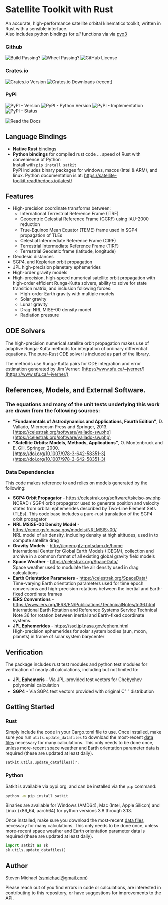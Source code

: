 # Satellite Toolkit with Rust

An accurate, high-performance satellite orbital kinematics toolkit, written in Rust with a sensible interface.
<br/>
Also includes python bindings for *all* functions via via [pyo3](https://pyo3.rs/)

### Github

![Build Passing?](https://github.com/ssmichael1/satkit/actions/workflows/build.yml/badge.svg)
![Wheel Passing?](https://github.com/ssmichael1/satkit/actions/workflows/wheels.yml/badge.svg)
![GitHub License](https://img.shields.io/github/license/ssmichael1/satkit)

### Crates.io

![Crates.io Version](https://img.shields.io/crates/v/satkit)
![Crates.io Downloads (recent)](https://img.shields.io/crates/dr/satkit)

### PyPi

![PyPI - Version](https://img.shields.io/pypi/v/satkit)
![PyPI - Python Version](https://img.shields.io/pypi/pyversions/satkit)
![PyPI - Implementation](https://img.shields.io/pypi/implementation/satkit)
![PyPI - Status](https://img.shields.io/pypi/status/satkit)


![Read the Docs](https://img.shields.io/readthedocs/satellite-toolkit)

## Language Bindings

- **Native Rust** bindings
- **Python bindings** for compiled rust code ... speed of Rust with convenience of Python<br/>
  Install with `pip install satkit`<br/>
  PyPi includes binary packages for windows, macos (Intel & ARM), and linux.  Python documentation is at: <https://satellite-toolkit.readthedocs.io/latest/>

## Features

- High-precision coordinate transforms between:
  - International Terrestrial Reference Frame (ITRF)
  - Geocentric Celestial Reference Frame (GCRF) using IAU-2000 reduction
  - True-Equinox Mean Equator (TEME) frame used in SGP4 propagation of TLEs
  - Celestial Intermediate Reference Frame (CIRF)
  - Terrestrial Intermediate Reference Frame (TIRF)
  - Terrestrial Geodetic frame (latitude, longitude)
- Geodesic distances
- SGP4, and Keplerian orbit propagation
- JPL high-precision planetary ephemerides
- High-order gravity models
- High-precision, high-speed numerical satellite orbit propagation with high-order efficient Runga-Kutta solvers, ability to solve for state transition matrix, and inclusion following forces:
  - High-order Earth gravity with multiple models
  - Solar gravity
  - Lunar gravity
  - Drag: NRL MISE-00 density model
  - Radiation pressure

## ODE Solvers

The high-precision numerical satellite orbit propagation makes use of adaptive Runga-Kutta methods for integration of ordinary differential equations. The pure-Rust ODE solver is included as part of the library.

The methods use Runga-Kutta pairs for ODE integration and error estimation generated by Jim Verner: [https://www.sfu.ca/~jverner/](https://www.sfu.ca/~jverner/)

## References, Models, and External Software.

### The equations and many of the unit tests underlying this work are drawn from the following sources:

- **"Fundamentals of Astrodynamics and Applications, Fourth Edition"**, D. Vallado, Microcosm Press and Springer, 2013.<br>
  [https://celestrak.org/software/vallado-sw.php](https://celestrak.org/software/vallado-sw.php)
- **"Satellite Orbits: Models, Methods, Applications"**, O. Montenbruck and E. Gill, Springer, 2000.<br>
  [https://doi.org/10.1007/978-3-642-58351-3](https://doi.org/10.1007/978-3-642-58351-3)

### Data Dependencies

This code makes reference to and relies on models generated by the following:

- **SGP4 Orbit Propagator** - https://celestrak.org/software/tskelso-sw.php<br/>
  NORAD / SGP4 orbit propagator used to generate position and velocity states from orbital ephemerides described by Two-Line Element Sets (TLEs). This code base includes a pure-rust translation of the SGP4 orbit propagator
- **NRL MSISE-00 Density Model** - https://ccmc.gsfc.nasa.gov/models/NRLMSIS~00/<br/>
  NRL model of air density, including density at high altitudes, used in to compute satellite drag
- **Gravity Models** - http://icgem.gfz-potsdam.de/home<br/>
  International Center for Global Earth Models (ICEGM), collection and archive in a common format of all existing global gravity field models
- **Space Weather** - https://celestrak.org/SpaceData/<br/>
  Space weather used to modulate the air density used in drag calculations
- **Earth Orientation Parameters** - https://celestrak.org/SpaceData/<br/>
  Time-varying Earth orientation parameters used for time epoch conversions and high-precision rotations between the inertial and Earth-fixed coordinate frames
- **IERS Conventions** - https://www.iers.org/IERS/EN/Publications/TechnicalNotes/tn36.html<br/>
  International Earth Rotation and Reference Systems Service Technical Note 36 for rotation between inertial and Earth-fixed coordinate systems.
- **JPL Ephemerides** - https://ssd.jpl.nasa.gov/ephem.html<br/>
  High-precision ephemerides for solar system bodies (sun, moon, planets) in frame of solar system barycenter

## Verification

The package includes rust test modules and python test modules for verification of nearly all calculations, including but not limited to:

- **JPL Ephemeris** - Via JPL-provided test vectors for Chebychev polynomial calculation
- **SGP4** - Via SGP4 test vectors provided with original C<sup>++</sup> distribution

## Getting Started

### Rust

Simply include the code in your Cargo.toml file to use.  Once installed, make sure you run `utils.update_datafiles` to download the most-recent [data files](#data-dependencies) necessary for many calculations.  This only needs to be done once, unless more-recent space weather and Earth orientation parameter data is required (these are updated at least daily).

```rust
satkit.utils.update_datafiles()?;
```


### Python

Satkit is available via pypi.org, and can be installed via the `pip` command:
```bash
python -m pip install satkit
```

Binaries are available for Windows (AMD64), Mac (Intel, Apple Silicon) and Linux (x86_64, aarch64) for python versions 3.8 through 3.13.

Once installed, make sure you download the most-recent [data files](#data-dependencies) necessary for many calculations.  This only needs to be done once, unless more-recent space weather and Earth orientation parameter data is required (these are updated at least daily).
```python
import satkit as sk
sk.utils.update_datafiles()
```

## Author

Steven Michael (ssmichael@gmail.com)

Please reach out of you find errors in code or calculations, are interested in contributing to this repository, or have suggestions for improvements to the API.
